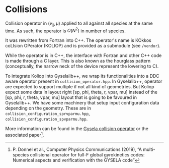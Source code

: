 # Collisions

Collision operator in $`(v_\parallel,\mu)`$ applied to all against all species at the same time. As such, the operator is $O(N^2)$ in number of species.

It was rewritten from Fortran into C++. The operator's name is KOkkos coLIsion OPerator (KOLIOP) and is provided as a submodule (see `/vendor`).

While the operator is in C++, the interface with Fortran and other C++ code is made through a C layer. This is also known as the hourglass pattern (conceptually, the narrow neck of the device represent the lowering to C).

To integrate Koliop into Gyselalib++, we wrap its functionalities into a DDC aware operator present in `collision_operator.hpp`. In Gyselalib++, operator are expected to support multiple if not all kind of geometries. But Koliop expect some data in layout right [sp, phi, theta, r, vpar, mu] instead of the [sp, phi, r, theta, vpar, mu] layout that is going to be favoured in Gyselalib++. We have some machinery that setup input configuration data depending on the geometry. These are in `collision_configuration_sprvparmu.hpp`, `collision_configuration_spvparmu.hpp`.

More information can be found in the [Gysela collision operator](../../docs/latex/collisions/Gysela_collision.pdf) or the associated paper[^Donnel].

[^Donnel]: P. Donnel et al., Computer Physics Communications (2019), ”A multi-species collisional operator for full-F global gyrokinetics codes: Numerical aspects and verification with the GYSELA code”
